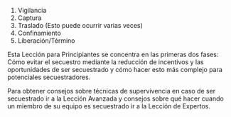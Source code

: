 [Title]: # (Las Fases del Secuestro)
[Order]: # (8)

1.  Vigilancia
2.  Captura
3.  Traslado (Esto puede ocurrir varias veces)
4.  Confinamiento
5.  Liberación/Término

Esta Lección para Principiantes se concentra en las primeras dos fases: Cómo evitar el secuestro mediante la reducción de incentivos y las oportunidades de ser secuestrado y cómo hacer esto más complejo para potenciales secuestradores.

Para obtener consejos sobre técnicas de supervivencia en caso de ser secuestrado ir a la Lección Avanzada y consejos sobre qué hacer cuando un miembro de su equipo es secuestrado ir a la Lección de Expertos.